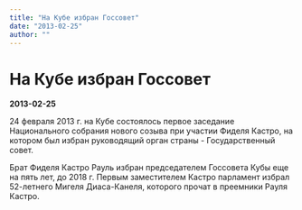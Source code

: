 ```yaml
---
title: "На Кубе избран Госсовет"
date: "2013-02-25"
author: ""
---
```


# На Кубе избран Госсовет

**2013-02-25** 

24 февраля 2013 г. на Кубе состоялось первое заседание Национального  собрания нового созыва при участии Фиделя Кастро, на котором был избран  руководящий орган страны - Государственный совет.



Брат Фиделя  Кастро Рауль избран председателем Госсовета Кубы еще на пять лет, до 2018 г. Первым  заместителем Кастро парламент избрал 52-летнего Мигеля Диаса-Канеля,  которого прочат в преемники Рауля Кастро.